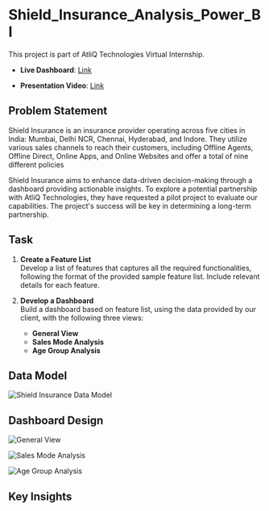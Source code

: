 # Shield_Insurance_Analysis_Power_BI

This project is part of AtliQ Technologies Virtual Internship.

- **Live Dashboard**: [Link](https://app.powerbi.com/view?r=eyJrIjoiNDc2ZjcxMDMtN2M0Ni00NDk2LWI3OTYtZDU3ZTA4YTI0ZGQxIiwidCI6ImM2ZTU0OWIzLTVmNDUtNDAzMi1hYWU5LWQ0MjQ0ZGM1YjJjNCJ9)

- **Presentation Video**: [Link](https://www.youtube.com/watch?v=IBrQQm5SGDg&t=173s)

## Problem Statement

Shield Insurance is an insurance provider operating across five cities in India: Mumbai, Delhi NCR, Chennai, Hyderabad, and Indore. 
They utilize various sales channels to reach their customers, including Offline Agents, Offline Direct, Online Apps, and Online Websites and offer a total of nine different policies

Shield Insurance aims to enhance data-driven decision-making through a dashboard providing actionable insights. To explore a potential partnership with AtliQ Technologies, they have requested a pilot project to evaluate our capabilities. The project's success will be key in determining a long-term partnership.

## Task

1. **Create a Feature List**  
   Develop a list of features that captures all the required functionalities, following the format of the provided sample feature list. Include relevant details for each feature.

2. **Develop a Dashboard**  
   Build a dashboard based on feature list, using the data provided by our client, with the following three views:
   - **General View**
   - **Sales Mode Analysis**
   - **Age Group Analysis**

## Data Model

![Shield Insurance Data Model](https://github.com/user-attachments/assets/07fa43a5-c0b8-4d4d-889a-2a6eac55dda1)

## Dashboard Design

![General View](https://github.com/user-attachments/assets/45644d02-55bd-4a5b-b56c-4f157e0de4e7)


![Sales Mode Analysis](https://github.com/user-attachments/assets/9bbe38c6-ae9a-4d8f-89a5-df277e11db39)


![Age Group Analysis](https://github.com/user-attachments/assets/e10c868e-4993-4191-b22a-2945d1b15481)

## Key Insights
